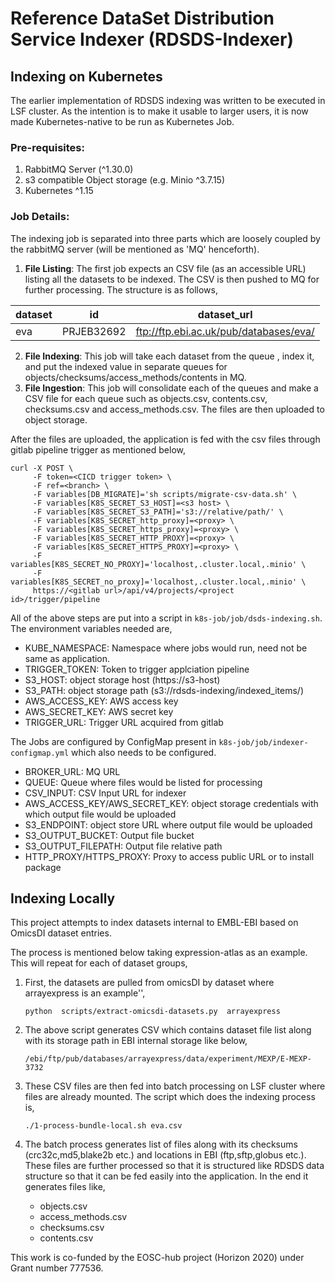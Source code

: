 
# Reference DataSet Distribution Service Indexer (RDSDS-Indexer)

## Indexing on Kubernetes

  The earlier implementation of RDSDS indexing was written to be executed in LSF cluster. As the intention is to make it usable to larger users, it is now made Kubernetes-native to be run as Kubernetes Job.

### Pre-requisites:
1. RabbitMQ Server (^1.30.0) 
2. s3 compatible Object storage (e.g. Minio ^3.7.15)
3. Kubernetes ^1.15 

### Job Details:
The indexing job is separated into three parts which are loosely coupled by the rabbitMQ server (will be mentioned as 'MQ' henceforth).  

1. **File Listing**: The first job expects an CSV file (as an accessible URL) listing all the datasets to be indexed. The CSV is then pushed to MQ for further processing. The structure is as follows,

|dataset|id|dataset_url|
|--|--|--|
| eva|PRJEB32692|ftp://ftp.ebi.ac.uk/pub/databases/eva/|

2. **File Indexing**: This job will take each dataset from the queue , index it, and put the indexed value in separate queues for objects/checksums/access_methods/contents in MQ.
3.  **File Ingestion**: This job will consolidate each of the queues and make a CSV file for each queue such as objects.csv, contents.csv, checksums.csv and access_methods.csv. The files are then uploaded to object storage.

After the files are uploaded, the application is fed with the csv files through gitlab pipeline trigger as mentioned below,

    curl -X POST \
         -F token=<CICD trigger token> \
         -F ref=<branch> \
    	 -F variables[DB_MIGRATE]='sh scripts/migrate-csv-data.sh' \
    	 -F variables[K8S_SECRET_S3_HOST]=<s3 host> \
    	 -F variables[K8S_SECRET_S3_PATH]='s3://relative/path/' \
    	 -F variables[K8S_SECRET_http_proxy]=<proxy> \
    	 -F variables[K8S_SECRET_https_proxy]=<proxy> \
    	 -F variables[K8S_SECRET_HTTP_PROXY]=<proxy> \
    	 -F variables[K8S_SECRET_HTTPS_PROXY]=<proxy> \
    	 -F variables[K8S_SECRET_NO_PROXY]='localhost,.cluster.local,.minio' \
    	 -F variables[K8S_SECRET_no_proxy]='localhost,.cluster.local,.minio' \
         https://<gitlab url>/api/v4/projects/<project id>/trigger/pipeline

All of the above steps are put into a script in `k8s-job/job/dsds-indexing.sh`. The environment variables needed are,

 - KUBE_NAMESPACE: Namespace where jobs would run, need not be same as application.
 - TRIGGER_TOKEN: Token to trigger applciation pipeline
 - S3_HOST: object storage host (https://s3-host)
 - S3_PATH: object storage path (s3://rdsds-indexing/indexed_items/)
 - AWS_ACCESS_KEY: AWS access key
 - AWS_SECRET_KEY: AWS secret key
 - TRIGGER_URL: Trigger URL acquired from gitlab

The Jobs are configured by ConfigMap present in `k8s-job/job/indexer-configmap.yml` which also needs to be configured.

- BROKER_URL: MQ URL 
- QUEUE: Queue where files would be listed for processing
- CSV_INPUT: CSV Input URL for indexer
- AWS_ACCESS_KEY/AWS_SECRET_KEY: object storage credentials with which output file would be uploaded
- S3_ENDPOINT: object store URL where output file would be uploaded
- S3_OUTPUT_BUCKET: Output file bucket
- S3_OUTPUT_FILEPATH: Output file relative path
- HTTP_PROXY/HTTPS_PROXY: Proxy to access public URL or to install package


## Indexing Locally
This project attempts to index datasets internal to EMBL-EBI based on OmicsDI dataset entries.

The process is mentioned below taking expression-atlas as an example. This will repeat for each of dataset groups,

1. First, the datasets are pulled from omicsDI by dataset where arrayexpress is an example'',

    `python  scripts/extract-omicsdi-datasets.py  arrayexpress`
2. The above script generates CSV which contains dataset file list along with its storage path in EBI internal storage like below,
	
	`/ebi/ftp/pub/databases/arrayexpress/data/experiment/MEXP/E-MEXP-3732`
3. These CSV files are then fed into batch processing on LSF cluster where files are already mounted. The script which does the indexing process is,

    `./1-process-bundle-local.sh eva.csv`
4. The batch process generates list of files along with its checksums (crc32c,md5,blake2b etc.) and locations in EBI (ftp,sftp,globus etc.). These files are further processed so that it is structured like RDSDS data structure so that it can be fed easily into the application. In the end it generates files like,
	- objects.csv
	- access_methods.csv
	- checksums.csv
	- contents.csv
 


This work is co-funded by the EOSC-hub project (Horizon 2020) under Grant number 777536.